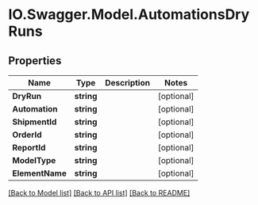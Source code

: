 # IO.Swagger.Model.AutomationsDryRuns
## Properties

Name | Type | Description | Notes
------------ | ------------- | ------------- | -------------
**DryRun** | **string** |  | [optional] 
**Automation** | **string** |  | [optional] 
**ShipmentId** | **string** |  | [optional] 
**OrderId** | **string** |  | [optional] 
**ReportId** | **string** |  | [optional] 
**ModelType** | **string** |  | [optional] 
**ElementName** | **string** |  | [optional] 

[[Back to Model list]](../README.md#documentation-for-models) [[Back to API list]](../README.md#documentation-for-api-endpoints) [[Back to README]](../README.md)

